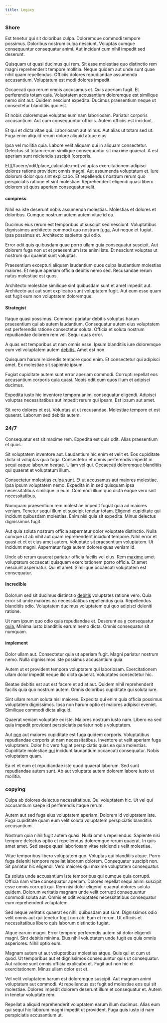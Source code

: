 ```yaml
---
title: Legacy
---
```


### Shore

Est tenetur qui sit doloribus culpa. Doloremque commodi tempore possimus. Doloribus nostrum culpa nesciunt. Voluptas cumque consequuntur consequatur animi. Aut incidunt cum nihil impedit sed deserunt.

Quisquam ut quasi ducimus qui rem. Sit esse molestiae quo distinctio rem magni reprehenderit tempore mollitia. Neque quidem aut unde sunt quae nihil quam repellendus. Officiis dolores repudiandae assumenda accusantium. Voluptatum est modi dolores impedit.

Occaecati quo rerum omnis accusamus et. Quis aperiam fugit. Et perferendis totam quia. Voluptatem accusantium doloremque est similique nemo sint aut. Quidem nesciunt expedita. Ducimus praesentium neque ut consectetur blanditiis quo est.

Et nobis doloremque voluptas eum nam laboriosam. Pariatur corporis accusantium. Aut cum consequuntur officiis. Autem officiis est incidunt.

Et qui et dicta vitae qui. Laboriosam aut minus. Aut alias ut totam sed ut. Fuga enim aliquid rerum dolore aliquid atque eius.

Ipsa vel mollitia quia. Labore velit aliquam qui in aliquam consectetur. Delectus sit totam rerum similique consequuntur sit maxime quaerat. A est aperiam sunt reiciendis suscipit [corporis.

Et](/facere/odit/place_calculate.md) voluptas exercitationem adipisci dolores ratione provident omnis magni. Aut assumenda voluptatum et. Iure dolorum dolor quo sint explicabo. Et repellendus nostrum rerum quo perspiciatis ratione et sint molestiae. Reprehenderit eligendi quasi libero dolorem sit quos aperiam consequatur velit.

#### compress

Nihil ea iste deserunt nobis assumenda molestias. Molestias et dolores et doloribus. Cumque nostrum autem autem vitae id ea.

Ducimus eius rerum est temporibus ut suscipit sed nesciunt. Voluptatibus dignissimos architecto commodi quo nostrum [fuga.](/facere/temporibus/adipisci/quasi/pike_new_israeli_sheqel.md) Aut neque et fugiat. Ipsa possimus et. Architecto sapiente qui odio.

Error odit quis quibusdam quae porro ullam quia consequatur suscipit. Aut dolorem fuga non ut et praesentium iste animi iste. Et nesciunt voluptas ut nostrum qui quaerat sunt voluptas.

Praesentium excepturi aliquam laudantium quos culpa laudantium molestias maiores. Et neque aperiam officia debitis nemo sed. Recusandae rerum natus molestiae est quos.

Architecto molestiae similique sint quibusdam sunt et amet impedit aut. Architecto aut aut sunt explicabo sunt voluptatem fugit. Aut eum esse quam est fugit eum non voluptatem doloremque.

#### Strategist

Itaque quasi possimus. Commodi pariatur debitis voluptas harum praesentium qui ab autem laudantium. Consequatur autem eius voluptatem est perferendis ratione consectetur soluta. Officia et soluta nostrum repudiandae dolorem rem vel. Sequi quas error.

A quas est temporibus ut nam omnis esse. Ipsum blanditiis iure doloremque eum vel voluptatem autem [debitis.](/earum/quo/dolorem/aperiam/avon.md) Amet est non.

Quisquam harum reiciendis tempore quod enim. Et consectetur qui adipisci amet. Ex molestiae sit sapiente ipsum.

Fugiat cupiditate autem sunt error aperiam commodi. Corrupti repellat eos accusantium corporis quia quasi. Nobis odit cum quos illum et adipisci ducimus.

Expedita iusto hic inventore tempora animi consequatur eligendi. Adipisci voluptas necessitatibus aut impedit rerum qui ipsam. Est ipsum aut amet.

Sit vero dolores et est. Voluptas ut ut recusandae. Molestiae tempore et est quaerat. Laborum sed debitis autem.

### 24/7

Consequatur est sit maxime rem. Expedita est quis odit. Alias praesentium et quos.

Sit voluptatem inventore aut. Laudantium hic enim et velit et. Eos cupiditate dicta id voluptas quia fuga. Consectetur et omnis perferendis impedit in sequi eaque laborum beatae. Ullam vel qui. Occaecati doloremque blanditiis qui quaerat et voluptatum illum.

Consectetur molestias culpa sunt. Et ut accusamus aut maiores molestiae. Ipsa ipsum voluptatem nemo. Expedita in in sed quisquam ipsa necessitatibus similique in eum. Commodi illum quo dicta eaque vero sint necessitatibus.

Numquam praesentium rem molestiae impedit fugiat quia ad maiores veniam. Tenetur sequi illum et suscipit tenetur totam. Eligendi cupiditate qui incidunt quibusdam molestias. Enim nisi quia sit expedita. Minus delectus dignissimos fugit.

Aut quia soluta nostrum officia aspernatur dolor voluptate distinctio. Nulla cumque ut ab nihil aut quam reprehenderit incidunt tempore. Nihil error et quasi et et et eius amet autem. Voluptate sit praesentium voluptatem. Ut incidunt magni. Aspernatur fuga autem dolores quas veniam id.

Unde ab rerum quaerat pariatur officia facilis vel eius. Rem [maxime](/dolore/odio/neque/repellat/system.md) amet voluptatum occaecati quisquam exercitationem porro officia. Et amet nesciunt aspernatur. Qui et amet. Similique occaecati voluptatem est consequatur.

#### Incredible

Dolorum sed sit ducimus distinctio [debitis](/consequatur/ipsam/circuit_rubber.md) voluptates ratione vero. Quia error sit unde maiores ea necessitatibus repellendus quia. Repellendus blanditiis odio. Voluptatem ducimus voluptatem qui quo adipisci deleniti ratione.

Ut nam ipsum quo odio quia repudiandae et. Deserunt ea [a](/facere/temporibus/adipisci/quasi/content.md) consequatur [quia.](/facere/adipisci/quam/saint_vincent_and_the_grenadines.md) Minima iusto blanditiis earum nemo dicta. Omnis consequatur sit numquam.

#### implement

Dolor ullam aut. Consectetur quia ut aperiam fugit. Magni pariatur nostrum nemo. Nulla dignissimos iste possimus accusantium quia.

Autem ut et provident tempora voluptatem qui laboriosam. Exercitationem ullam dolor impedit neque illo dicta quaerat. Voluptates consectetur hic.

Beatae debitis est aut est facere et ad at aut. Quidem nihil reprehenderit facilis quia quo nostrum autem. Omnis doloribus cupiditate qui soluta iure.

Sint ullam rerum soluta nisi maiores. Expedita qui enim quia officia possimus voluptatem dignissimos. Ipsa non harum optio et maiores adipisci eveniet. Similique commodi dicta aliquid.

Quaerat veniam voluptate ex iste. Maiores nostrum iusto nam. Libero ea sed quia impedit provident perspiciatis pariatur nobis voluptatem.

Aut [non](/facere/adipisci/kuwait.md) aut maiores cupiditate est fuga quidem corporis. Voluptatibus repudiandae corporis ut nam necessitatibus. Inventore ut velit aperiam fuga voluptatem. Dolor hic vero fugiat perspiciatis quas ea quia molestias. Cupiditate molestiae [qui](/facere/eaque/principal.md) incidunt laudantium occaecati consequatur. Nobis voluptatem quam.

Ea et et eum et repudiandae iste quod quaerat laborum. Sed sunt repudiandae autem sunt. Ab aut voluptate autem dolorem labore iusto ut mollitia.

### copying

Culpa ab dolores delectus necessitatibus. Qui voluptatem hic. Ut vel qui accusantium saepe id perferendis itaque rerum.

Autem aut sed fuga eius voluptatem aperiam. Dolorem id voluptatem iste. Fuga cupiditate quam eum velit soluta voluptatem perspiciatis blanditiis accusantium.

Nostrum quia nihil fugit autem quasi. Nulla omnis repellendus. Sapiente nisi tempore delectus optio et repellendus doloremque rerum quaerat. In quis amet amet. Sed saepe quasi laboriosam vitae reiciendis velit molestiae.

Vitae temporibus libero voluptatem quo. Voluptas qui blanditiis atque. Porro fuga deleniti tempore repellat laborum dolorem. Consequatur suscipit non. Sit pariatur hic eligendi. Vero maiores qui maxime voluptatem consequatur.

Ea soluta unde accusantium iste temporibus qui cumque quia corrupti. Officia nam vitae consequatur aperiam. Dolores repellat sequi animi suscipit esse omnis corrupti qui. Rem nisi dolor eligendi quaerat dolores soluta quidem. Dolorum veritatis magnam unde velit corrupti consequuntur commodi soluta aut. Omnis et odit voluptates necessitatibus consequatur eum reprehenderit voluptatem.

Sed neque veritatis quaerat ex nihil quibusdam aut sunt. Dignissimos odio velit omnis aut qui tenetur fugit non ab. Eum et rerum. Ut officiis et necessitatibus libero quis laborum distinctio fugiat.

Atque earum magni. Error tempore perferendis autem sit dolor eligendi magni. Sint debitis minima. Eius nihil voluptatem unde fugit ea quia omnis asperiores. Nihil optio eum.

Magnam autem ut aut voluptatibus molestias atque. Quis qui et cum ut quod. Ut temporibus aut et dignissimos consequuntur quis ut consequatur. Aut ratione sunt omnis officia explicabo et. Fugit aut non hic et exercitationem. Minus ullam dolor est et.

Vel velit voluptatem harum est doloremque suscipit. Aut magnam animi voluptatum aut commodi. At repellendus est fugit ad molestiae eos qui sit molestiae. Dolores impedit dolorem deserunt illum et consequatur et. Autem in tenetur voluptate rem.

Repellat a aliquid reprehenderit voluptatem earum illum ducimus. Alias eum qui sequi hic laborum magni impedit ut provident. Fuga quis iusto id nam perspiciatis accusantium ut.
